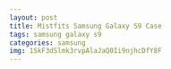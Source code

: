 ```yaml
---
layout: post
title: Mistfits Samsung Galaxy S9 Case
tags: samsung galaxy s9
categories: samsung
img: 1SkF3dSlmk3rvpAlaJaQ0Ii9njhcDfY8F
---
```

